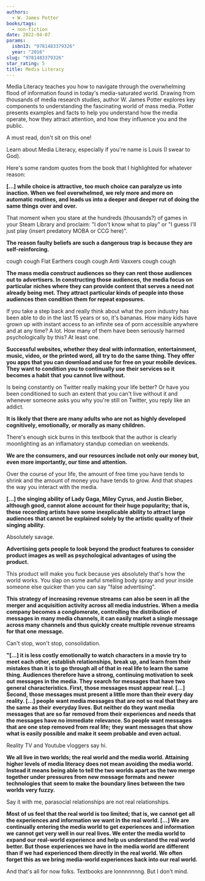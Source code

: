 ```yaml
---
authors:
  - W. James Potter
books/tags:
  - non-fiction
date: 2022-04-07
params:
  isbn13: "9781483379326"
  year: "2016"
slug: "9781483379326"
star_rating: 5
title: Media Literacy
---
```


Media Literacy teaches you how to navigate through the overwhelming flood of information found in today's media-saturated world. Drawing from thousands of media research studies, author W. James Potter explores key components to understanding the fascinating world of mass media. Potter presents examples and facts to help you understand how the media operate, how they attract attention, and how they influence you and the public.

<!--more-->

A must read, don't sit on this one!

Learn about Media Literacy, especially if you're name is Louis (I swear to God).

Here's some random quotes from the book that I highlighted for whatever reason:

**[...] while choice is attractive, too much choice can paralyze us into** **inaction. When we feel overwhelmed, we rely more and more on automatic** **routines, and leads us into a deeper and deeper rut of doing the same things** **over and over.**

That moment when you stare at the hundreds (thousands?) of games in your Steam Library and proclaim: "I don't know what to play" or "I guess I'll just play (insert predatory MOBA or CCG here)".

**The reason faulty beliefs are such a dangerous trap is because they are** **self-reinforcing.**

cough cough Flat Earthers cough cough Anti Vaxxers cough cough

**The mass media construct audiences so they can rent those audiences out to** **advertisers. In constructing those audiences, the media focus on particular** **niches where they can provide content that serves a need not already being** **met. They attract particular kinds of people into those audiences then** **condition them for repeat exposures.**

If you take a step back and really think about what the porn industry has been able to do in the last 15 years or so, it's bananas. How many kids have grown up with instant access to an infinite sea of porn accessible anywhere and at any time? A lot. How many of them have been seriously harmed psychologically by this? At least one.

**Successful websites, whether they deal with information, entertainment,** **music, video, or the printed word, all try to do the same thing. They offer** **you apps that you can download and use for free on your mobile devices. They** **want to condition you to continually use their services so it becomes a habit** **that you cannot live without.**

Is being constantly on Twitter really making your life better? Or have you been conditioned to such an extent that you can't live without it and whenever someone asks you why you're still on Twitter, you reply like an addict.

**It is likely that there are many adults who are not as highly developed** **cognitively, emotionally, or morally as many children.**

There's enough sick burns in this textbook that the author is clearly moonlighting as an inflamatory standup comedian on weekends.

**We are the consumers, and our resources include not only our money but, even more importantly, our time and attention.**

Over the course of your life, the amount of free time you have tends to shrink and the amount of money you have tends to grow. And that shapes the way you interact with the media.

**[...] the singing ability of Lady Gaga, Miley Cyrus, and Justin Bieber,** **although good, cannot alone account for their huge popularity; that is, these** **recording artists have some inexplicable ability to attract large audiences** **that cannot be explained solely by the artistic quality of their singing** **ability.**

Absolutely savage.

**Advertising gets people to look beyond the product features to consider** **product images as well as psychological advantages of using the product.**

This product will make you fuck because yes absolutely that's how the world works. You slap on some awful smelling body spray and your inside someone else quicker than you can say "false advertising".

**This strategy of increasing revenue streams can also be seen in all the** **merger and acquisition activity across all media industries. When a media** **company becomes a conglomerate, controlling the distribution of messages in** **many media channels, it can easily market a single message across many** **channels and thus quickly create multiple revenue streams for that one** **message.**

Can't stop, won't stop, consolidation.

**"[...] it is less costly emotionally to watch characters in a movie try to** **meet each other, establish relationships, break up, and learn from their** **mistakes than it is to go through all of that in real life to learn the same** **thing. Audiences therefore have a strong, continuing motivation to seek out** **messages in the media. They search for messages that have two general** **characteristics. First, those messages must appear real. [...] Second, those** **messages must present a little more than their every day reality. [...] people** **want media messages that are not so real that they are the same as their** **everyday lives. But neither do they want media messages that are so far** **removed from their experiences and needs that the messages have no immediate** **relevance. So people want messages that are one step removed from real life;** **they want messages that show what is easily possible and make it seem probable** **and even actual.**

Reality TV and Youtube vloggers say hi.

**We all live in two worlds; the real world and the media world. Attaining** **higher levels of media literacy does not mean avoiding the media world.** **Instead it means being able to tell the two worlds apart as the two merge** **together under pressures from new message formats and newer technologies that** **seem to make the boundary lines between the two worlds very fuzzy.**

Say it with me, parasocial relationships are not real relationships.

**Most of us feel that the real world is too limited; that is, we cannot get** **all the experiences and information we want in the real world. [...] We are** **continually entering the media world to get experiences and information we** **cannot get very well in our real lives. We enter the media world to expand our** **real-world experience and help us understand the real world better. But those** **experiences we have in the media world are different than if we had** **experienced them directly in the real world. We often forget this as we bring** **media-world experiences back into our real world.**

And that's all for now folks. Textbooks are lonnnnnnng. But I don't mind.
